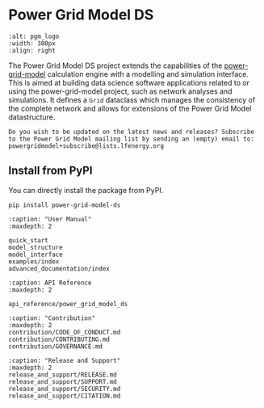 <!--
SPDX-FileCopyrightText: Contributors to the Power Grid Model project <powergridmodel@lfenergy.org>

SPDX-License-Identifier: MPL-2.0
-->

# Power Grid Model DS

```{image} https://github.com/PowerGridModel/.github/raw/main/artwork/svg/color.svg
:alt: pgm_logo
:width: 300px
:align: right
```

The Power Grid Model DS project extends the capabilities of the [power-grid-model](https://github.com/PowerGridModel/power-grid-model) calculation engine with a modelling and simulation interface. This is aimed at building data science software applications related to or using the power-grid-model project, such as network analyses and simulations. It defines a ``Grid`` dataclass which manages the consistency of the complete network and allows for extensions of the Power Grid Model datastructure.

```{note}
Do you wish to be updated on the latest news and releases? Subscribe to the Power Grid Model mailing list by sending an (empty) email to: powergridmodel+subscribe@lists.lfenergy.org
```

## Install from PyPI

You can directly install the package from PyPI.

```
pip install power-grid-model-ds
```

```{toctree}
:caption: "User Manual"
:maxdepth: 2

quick_start
model_structure
model_interface
examples/index
advanced_documentation/index
```

```{toctree} 
:caption: API Reference
:maxdepth: 2

api_reference/power_grid_model_ds
```

```{toctree}
:caption: "Contribution"
:maxdepth: 2
contribution/CODE_OF_CONDUCT.md
contribution/CONTRIBUTING.md
contribution/GOVERNANCE.md
```

```{toctree}
:caption: "Release and Support"
:maxdepth: 2
release_and_support/RELEASE.md
release_and_support/SUPPORT.md
release_and_support/SECURITY.md
release_and_support/CITATION.md
```

